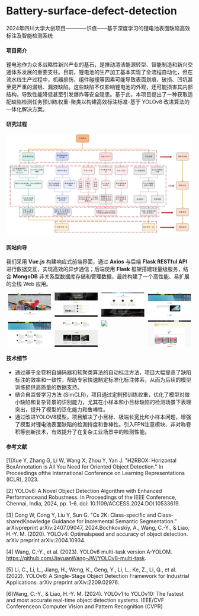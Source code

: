 # Battery-surface-defect-detection

2024年四川大学大创项目————识痕——基于深度学习的锂电池表面缺陷高效标注及智能检测系统

#### 项目简介

锂电池作为众多战略性新兴产业的基石，是推动清洁能源转型、智能制造和新兴交通体系发展的重要支柱。目前，锂电池的生产加工基本实现了全流程自动化，但在流水线生产过程中，机器损伤、组件碰撞等因素可能导致表面划痕、破损、凹坑甚至更严重的漏铝、漏液缺陷。这些缺陷不仅影响锂电池的外观，还可能损害其内部结构，导致性能降低甚至引发爆炸等安全隐患。基于此，本项目提出了一种获取适配缺陷检测任务预训练权重-聚类以构建高效标注标准-基于 YOLOv8 改进算法的一体化解决方案。

#### 研究过程



<img src="image/0.png" alt="0.png" style="zoom:80%;" />

#### 网站向导
我们采用 **Vue.js** 构建响应式前端界面，通过 **Axios** 与后端 **Flask RESTful API** 进行数据交互，实现高效的异步通信；后端使用 **Flask** 框架搭建轻量级服务，结合 **MongoDB** 非关系型数据库存储和管理数据，最终构建了一个高性能、易扩展的全栈 Web 应用。

<div style="display: flex; flex-wrap: wrap; justify-content: center; gap: 10px;">
  <img src="image/1.png" style="width: 23%;" />
  <img src="image/2.png" style="width: 23%;" />
  <img src="image/3.png" style="width: 23%;" />
  <img src="image/4.png" style="width: 23%;" />
  <img src="image/6.png" style="width: 23%;" />
  <img src="image/7.png" style="width: 23%;" />
  <img src="image/8.png" style="width: 23%;" />
  <img src="image/9.png" style="width: 23%;" />
</div>


#### 技术细节

- 通过基于全卷积自编码器和软聚类算法的自动标注方法，项目大幅提高了缺陷标注的效率和一致性，帮助专家快速制定标准化标注体系，从而为后续的模型训练损供高质量的数据支持。
- 结合自监督学习方法 (SimCLR)，项目通过定制预训练权重，优化了模型对微小缺陷和复杂背景的识别能力，尤其在小样本和小目标缺陷的检测场景下表理突出，提升了模型的泛化能力和鲁棒性。
- 通过改进YOLOV8模型，项目解决了小目标、极端长宽比和小样本问题，增强了模型对锂电池表面缺陷的检測持度和鲁棒性。引入FPN注意模块、非对称卷积等创新技术，有效提升了在复杂工业场景中的检测性能。

#### 参考文献

[1]Xue Y, Zhang G, Li W, Wang X, Zhou Y, Yan J. "H2RBOX: Horizontal BoxAnnotation is All You Need for Oriented Object Detection." In Proceedings ofthe International Conference on Learning Representations (ICLR), 2023. 

[2] YOLOv8: A Novel Object Detection Algorithm with Enhanced Performanceand Robustness. In Proceedings of the IEEE Conference, Chennai, India, 2024, pp. 1-6. doi: 10.1109/ACCESS.2024.DOI.10533619. 

[3] Cong W, Cong Y, Liu Y, Sun G. "Cs 2K: Class-specific and Class-sharedKnowledge Guidance for Incremental Semantic Segmentation." arXivpreprint arXiv:2407.09047, 2024.Bochkovskiy, A., Wang, C.-Y., & Liao, H.-Y. M. (2020). YOLOv4: Optimalspeed and accuracy of object detection. arXiv preprint arXiv:2004.10934. 

[4] Wang, C.-Y., et al. (2023). YOLOv8 multi-task version A-YOLOM. https://github.com/JiayuanWang-JW/YOLOv8-multi-task. 

[5] Li, C., Li, L., Jiang, H., Weng, K., Geng, Y., Li, L., Ke, Z., Li, Q., et al.  (2022). YOLOv6: A Single-Stage Object Detection Framework for Industrial Applications. arXiv preprint arXiv:2209.02976. 

[6]Wang, C.-Y., & Liao, H.-Y. M. (2024). YOLOv1 to YOLOv10: The fastest and most accurate real-time object detection systems. IEEE/CVF Conferenceon Computer Vision and Pattern Recognition (CVPR)

